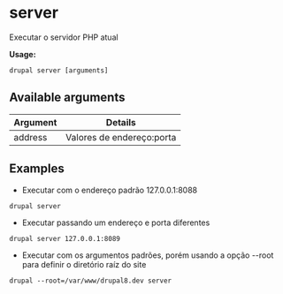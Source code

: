 # server
Executar o servidor PHP atual

**Usage:**
```
drupal server [arguments]
```

## Available arguments
Argument | Details
---------|-------------
address | Valores de endereço:porta

## Examples
* Executar com o endereço padrão 127.0.0.1:8088
```
drupal server
```
* Executar passando um endereço e porta diferentes
```
drupal server 127.0.0.1:8089
```
* Executar com os argumentos padrões, porém usando a opção --root para definir o diretório raíz do site
```
drupal --root=/var/www/drupal8.dev server
```
